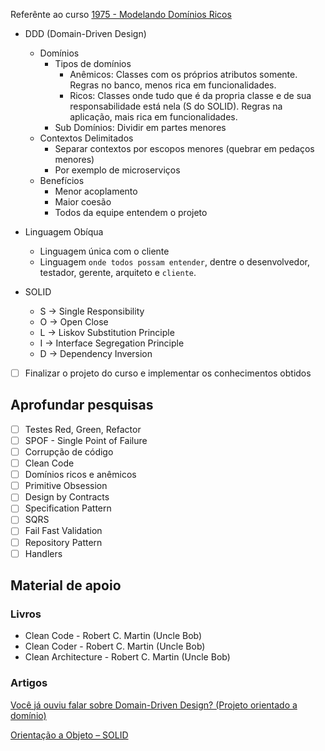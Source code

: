 Referênte ao curso [1975 - Modelando Domínios Ricos](https://balta.io/cursos/modelando-dominios-ricos)

- DDD (Domain-Driven Design)
    - Domínios
        - Tipos de domínios
            - Anêmicos: Classes com os próprios atributos somente. Regras no banco, menos rica em funcionalidades.
            - Ricos: Classes onde tudo que é da propria classe e de sua responsabilidade está nela (S do SOLID). Regras na aplicação, mais rica em funcionalidades.
        - Sub Domínios: Dividir em partes menores
    - Contextos Delimitados
        - Separar contextos por escopos menores (quebrar em pedaços menores)
        - Por exemplo de microserviços
    - Benefícios
        - Menor acoplamento
        - Maior coesão
        - Todos da equipe entendem o projeto
- Linguagem Obíqua
    - Linguagem única com o cliente
    - Linguagem `onde todos possam entender`, dentre o desenvolvedor, testador, gerente, arquiteto e `cliente`.

- SOLID
    - S -> Single Responsibility
    - O -> Open Close
    - L -> Liskov Substitution Principle
    - I -> Interface Segregation Principle
    - D -> Dependency Inversion
    
- [ ] Finalizar o projeto do curso e implementar os conhecimentos obtidos

## Aprofundar pesquisas

- [ ] Testes Red, Green, Refactor
- [ ] SPOF - Single Point of Failure
- [ ] Corrupção de código
- [ ] Clean Code
- [ ] Domínios ricos e anêmicos
- [ ] Primitive Obsession
- [ ] Design by Contracts
- [ ] Specification Pattern
- [ ] SQRS
- [ ] Fail Fast Validation
- [ ] Repository Pattern
- [ ] Handlers

## Material de apoio

### Livros

- Clean Code - Robert C. Martin (Uncle Bob)
- Clean Coder - Robert C. Martin (Uncle Bob)
- Clean Architecture - Robert C. Martin (Uncle Bob)

### Artigos

[Você já ouviu falar sobre Domain-Driven Design? (Projeto orientado a domínio)](https://www.macoratti.net/11/05/ddd_liv1.htma)

[Orientação a Objeto – SOLID](https://www.eduardopires.net.br/2013/04/orientacao-a-objeto-solid/)
